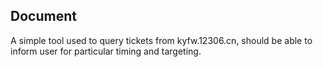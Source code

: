 ## Document
A simple tool used to query tickets from kyfw.12306.cn, should be able to inform user for particular timing and targeting.
